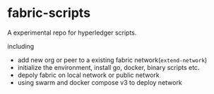 # fabric-scripts
A experimental repo for hyperledger scripts.

including 
+ add new org or peer to a existing fabric network(`extend-network`)
+ initialize the environment, install go, docker, binary scripts etc.
+ depoly fabric on local network or public network
+ using swarm and docker compose v3 to deploy network
